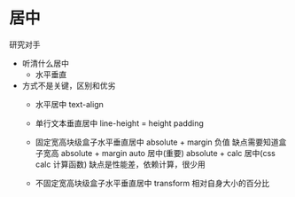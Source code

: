 # 居中
研究对手
- 听清什么居中
     - 水平垂直
- 方式不是关键，区别和优劣
    - 水平居中 text-align
    - 单行文本垂直居中 line-height = height padding
    - 固定宽高块级盒子水平垂直居中 absolute + margin 负值
        缺点需要知道盒子宽高
        absolute + margin auto 居中(重要)
        absolute + calc 居中(css calc 计算函数) 缺点是性能差，依赖计算，很少用


    - 不固定宽高块级盒子水平垂直居中
     transform 相对自身大小的百分比

